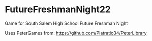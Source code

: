 # FutureFreshmanNight22

Game for South Salem High School Future Freshman Night

Uses PeterGames from: https://github.com/Platratio34/PeterLibrary
